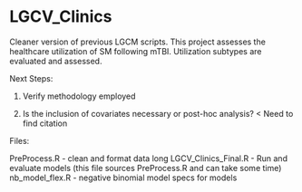 # LGCV_Clinics

Cleaner version of previous LGCM scripts. This project assesses the healthcare utilization of SM following mTBI. Utilization subtypes are evaluated and assessed. 

Next Steps:
1. Verify methodology employed

2. Is the inclusion of covariates necessary or post-hoc analysis?
  < Need to find citation
  
  
  
Files:

PreProcess.R - clean and format data long
LGCV_Clinics_Final.R - Run and evaluate models (this file sources PreProcess.R and can take some time)
nb_model_flex.R - negative binomial model specs for models 

